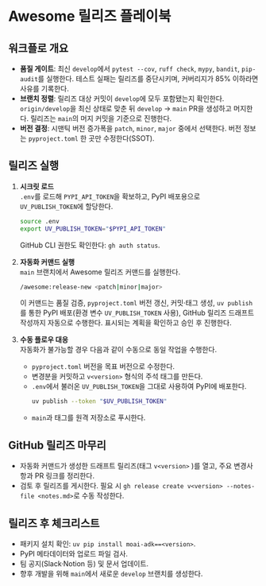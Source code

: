 # Awesome 릴리즈 플레이북

## 워크플로 개요

- **품질 게이트**: 최신 `develop`에서 `pytest --cov`, `ruff check`, `mypy`, `bandit`, `pip-audit`를 실행한다. 테스트 실패는 릴리즈를 중단시키며, 커버리지가 85% 이하라면 사유를 기록한다.
- **브랜치 정렬**: 릴리즈 대상 커밋이 `develop`에 모두 포함됐는지 확인한다. `origin/develop`을 최신 상태로 맞춘 뒤 `develop` → `main` PR을 생성하고 머지한다. 릴리즈는 `main`의 머지 커밋을 기준으로 진행한다.
- **버전 결정**: 시맨틱 버전 증가폭을 `patch`, `minor`, `major` 중에서 선택한다. 버전 정보는 `pyproject.toml` 한 곳만 수정한다(SSOT).

## 릴리즈 실행

1. **시크릿 로드**  
   `.env`를 로드해 `PYPI_API_TOKEN`을 확보하고, PyPI 배포용으로 `UV_PUBLISH_TOKEN`에 할당한다.  
   ```bash
   source .env
   export UV_PUBLISH_TOKEN="$PYPI_API_TOKEN"
   ```
   GitHub CLI 권한도 확인한다: `gh auth status`.

2. **자동화 커맨드 실행**  
   `main` 브랜치에서 Awesome 릴리즈 커맨드를 실행한다.  
   ```bash
   /awesome:release-new <patch|minor|major>
   ```
   이 커맨드는 품질 검증, `pyproject.toml` 버전 갱신, 커밋·태그 생성, `uv publish`를 통한 PyPI 배포(환경 변수 `UV_PUBLISH_TOKEN` 사용), GitHub 릴리즈 드래프트 작성까지 자동으로 수행한다. 표시되는 계획을 확인하고 승인 후 진행한다.

3. **수동 플로우 대응**  
   자동화가 불가능할 경우 다음과 같이 수동으로 동일 작업을 수행한다.
   - `pyproject.toml` 버전을 목표 버전으로 수정한다.
   - 변경분을 커밋하고 `v<version>` 형식의 주석 태그를 만든다.
   - `.env`에서 불러온 `UV_PUBLISH_TOKEN`을 그대로 사용하여 PyPI에 배포한다.  
     ```bash
     uv publish --token "$UV_PUBLISH_TOKEN"
     ```
   - `main`과 태그를 원격 저장소로 푸시한다.

## GitHub 릴리즈 마무리

- 자동화 커맨드가 생성한 드래프트 릴리즈(태그 `v<version>` )를 열고, 주요 변경사항과 PR 링크를 정리한다.
- 검토 후 릴리즈를 게시한다. 필요 시 `gh release create v<version> --notes-file <notes.md>`로 수동 작성한다.

## 릴리즈 후 체크리스트

- 패키지 설치 확인: `uv pip install moai-adk==<version>`.
- PyPI 메타데이터와 업로드 파일 검사.
- 팀 공지(Slack·Notion 등) 및 문서 업데이트.
- 향후 개발을 위해 `main`에서 새로운 `develop` 브랜치를 생성한다.
